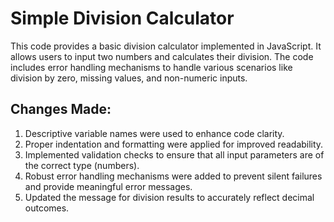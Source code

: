 # Simple Division Calculator
This code provides a basic division calculator implemented in JavaScript. It allows users to input two numbers and calculates their division. The code includes error handling mechanisms to handle various scenarios like division by zero, missing values, and non-numeric inputs.

## Changes Made:
1. Descriptive variable names were used to enhance code clarity.
2. Proper indentation and formatting were applied for improved readability.
3. Implemented validation checks to ensure that all input parameters are of the correct type (numbers).
4. Robust error handling mechanisms were added to prevent silent failures and provide meaningful error messages.
5. Updated the message for division results to accurately reflect decimal outcomes.